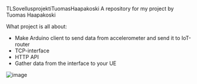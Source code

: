  TLSovellusprojektiTuomasHaapakoski
A repository for my project by Tuomas Haapakoski

What project is all about:
- Make Arduino client to send data from accelerometer and send it to IoT-router
- TCP-interface 
- HTTP API
- Gather data from the interface to your UE

![image](https://user-images.githubusercontent.com/99179437/199219990-895d2653-8203-4c00-8bf3-64e39139fe89.png)
